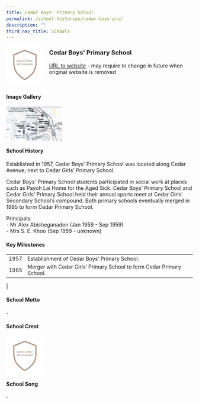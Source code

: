```yaml
---
title: Cedar Boys' Primary School
permalink: /school-histories/cedar-boys-pri/
description: ""
third_nav_title: Schools
---
```

<img src="/images/cedarboyspri1.png" style="width:20%;margin-right:15px;" align = "left">

### **Cedar Boys' Primary School**
[URL to website](https://academyofsingaporeteachers.moe.edu.sg/moehc/school-histories/school/-) - may require to change in future when original website is removed

<br clear="left">

#### **Image Gallery**

<p><a href="https://staging.d1yxymztqoj7qn.amplifyapp.com/images/cedarboyspri2.jpg">  
<img src="/images/cedarboyspri2.jpg" style="width:30%;margin-right:15px;" align = "left">
</a></p>

<br clear="left">

#### **School History**
Established in 1957, Cedar Boys’ Primary School was located along Cedar Avenue, next to Cedar Girls’ Primary School.  
  
Cedar Boys' Primary School students participated in social work at places such as Payoh Lai Home for the Aged Sick. Cedar Boys’ Primary School and Cedar Girls’ Primary School held their annual sports meet at Cedar Girls’ Secondary School’s compound. Both primary schools eventually merged in 1985 to form Cedar Primary School.  
  
Principals:<br>
\- Mr Alex Abisheganaden (Jan 1959 - Sep 1959)<br>
\- Mrs S. E. Khoo (Sep 1959 - unknown)

#### **Key Milestones**

|  |  |
|:---:|---|
| 1957 | Establishment of Cedar Boys’ Primary School. |
| 1985 | Merger with Cedar Girls’ Primary School to form Cedar Primary School. |
|

#### **School Motto**
\- 

#### **School Crest**
<img src="/images/cedarboyspri1.png" style="width:20%;margin-right:15px;" align = "left">

<br clear="left">

#### **School Song**
\-